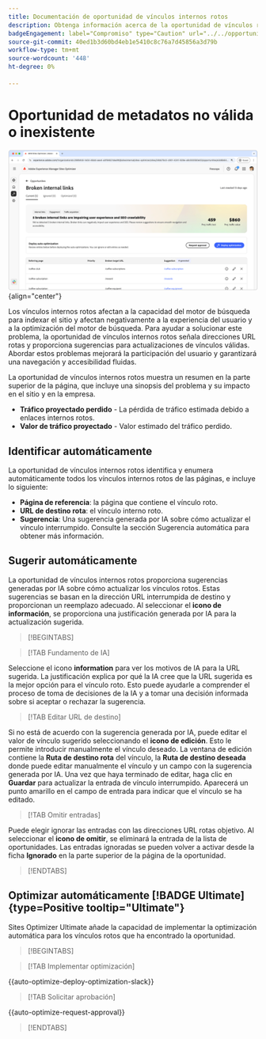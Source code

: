 ```yaml
---
title: Documentación de oportunidad de vínculos internos rotos
description: Obtenga información acerca de la oportunidad de vínculos rotos y cómo utilizarla para mejorar la participación en el sitio web.
badgeEngagement: label="Compromiso" type="Caution" url="../../opportunity-types/engagement.md" tooltip="Compromiso"
source-git-commit: 40ed1b3d60bd4eb1e5410c8c76a7d45856a3d79b
workflow-type: tm+mt
source-wordcount: '448'
ht-degree: 0%

---
```



# Oportunidad de metadatos no válida o inexistente

![Oportunidad de vínculos internos rotos](./assets/broken-internal-links/hero.png){align="center"}

Los vínculos internos rotos afectan a la capacidad del motor de búsqueda para indexar el sitio y afectan negativamente a la experiencia del usuario y a la optimización del motor de búsqueda. Para ayudar a solucionar este problema, la oportunidad de vínculos internos rotos señala direcciones URL rotas y proporciona sugerencias para actualizaciones de vínculos válidas. Abordar estos problemas mejorará la participación del usuario y garantizará una navegación y accesibilidad fluidas.

La oportunidad de vínculos internos rotos muestra un resumen en la parte superior de la página, que incluye una sinopsis del problema y su impacto en el sitio y en la empresa.

* **Tráfico proyectado perdido** - La pérdida de tráfico estimada debido a enlaces internos rotos.
* **Valor de tráfico proyectado** - Valor estimado del tráfico perdido.

## Identificar automáticamente

<!---![Auto-identify broken internal links](./assets/missing-or-invalid-metadata/auto-identify.png){align="center"}-->

La oportunidad de vínculos internos rotos identifica y enumera automáticamente todos los vínculos internos rotos de las páginas, e incluye lo siguiente:

* **Página de referencia**: la página que contiene el vínculo roto.
* **URL de destino rota**: el vínculo interno roto.
* **Sugerencia**: Una sugerencia generada por IA sobre cómo actualizar el vínculo interrumpido. Consulte la sección Sugerencia automática para obtener más información.

## Sugerir automáticamente

<!--![Auto-suggest broken internal links](./assets/broken-internal-links/auto-suggest.png){align="center"}-->

La oportunidad de vínculos internos rotos proporciona sugerencias generadas por IA sobre cómo actualizar los vínculos rotos. Estas sugerencias se basan en la dirección URL interrumpida de destino y proporcionan un reemplazo adecuado. Al seleccionar el **icono de información**, se proporciona una justificación generada por IA para la actualización sugerida.


>[!BEGINTABS]

>[!TAB Fundamento de IA]

<!--[AI rationale of broken internal links](./assets/broken-internal-links/auto-suggest-ai-rationale.png) -->

Seleccione el icono **information** para ver los motivos de IA para la URL sugerida. La justificación explica por qué la IA cree que la URL sugerida es la mejor opción para el vínculo roto. Esto puede ayudarle a comprender el proceso de toma de decisiones de la IA y a tomar una decisión informada sobre si aceptar o rechazar la sugerencia.

>[!TAB Editar URL de destino]

<!--![Edit suggested URL of broken internal links](./assets/broken-internal-links/edit-target-url.png){align="center"}-->

Si no está de acuerdo con la sugerencia generada por IA, puede editar el valor de vínculo sugerido seleccionando el **icono de edición**. Esto le permite introducir manualmente el vínculo deseado. La ventana de edición contiene la **Ruta de destino rota** del vínculo, la **Ruta de destino deseada** donde puede editar manualmente el vínculo y un campo con la sugerencia generada por IA. Una vez que haya terminado de editar, haga clic en **Guardar** para actualizar la entrada de vínculo interrumpido. Aparecerá un punto amarillo en el campo de entrada para indicar que el vínculo se ha editado.

>[!TAB Omitir entradas]

<!--![Ignore broken links](./assets/broken-internal-links/ignore.png){align="center"}-->

Puede elegir ignorar las entradas con las direcciones URL rotas objetivo. Al seleccionar el **icono de omitir**, se eliminará la entrada de la lista de oportunidades. Las entradas ignoradas se pueden volver a activar desde la ficha **Ignorado** en la parte superior de la página de la oportunidad.

>[!ENDTABS]


## Optimizar automáticamente [!BADGE Ultimate]{type=Positive tooltip="Ultimate"}


<!---![Auto-optimize suggested invalid or missing metadata](./assets/broken-internal-links/auto-optimize.png){align="center"}-->

Sites Optimizer Ultimate añade la capacidad de implementar la optimización automática para los vínculos rotos que ha encontrado la oportunidad. <!--- TBD-need more in-depth and opportunity specific information here. What does the auto-optimization do?-->


>[!BEGINTABS]

>[!TAB Implementar optimización]

{{auto-optimize-deploy-optimization-slack}}

>[!TAB Solicitar aprobación]

{{auto-optimize-request-approval}}

>[!ENDTABS]

